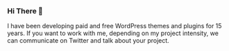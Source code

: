 ### Hi There 🍎
I have been developing paid and free WordPress themes and plugins for 15 years. If you want to work with me, depending on my project intensity, we can communicate on Twitter and talk about your project.
